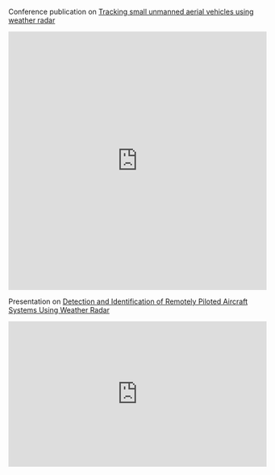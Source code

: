 Conference publication on [Tracking small unmanned aerial vehicles using weather radar](/pdf/2018_Orzel_ERAD.pdf)
<iframe src="https://player.vimeo.com/video/275839325" width="512" height="512" frameborder="0" allow="autoplay; fullscreen" allowfullscreen></iframe>

Presentation on [Detection and Identification of Remotely Piloted Aircraft Systems Using Weather Radar](/pdf/2017_Orzel_AMS.pdf)
<iframe src="https://player.vimeo.com/video/413568574" width="512" height="288" frameborder="0" allow="autoplay; fullscreen" allowfullscreen></iframe>

